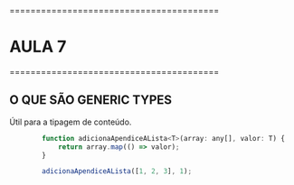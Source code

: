 ========================================
# AULA 7
========================================

## O QUE SÃO GENERIC TYPES

Útil para a tipagem de conteúdo.

```js
        function adicionaApendiceALista<T>(array: any[], valor: T) {
            return array.map(() => valor);
        }

        adicionaApendiceALista([1, 2, 3], 1);

```
